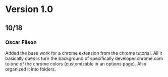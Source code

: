 # Version 1.0
## 10/18
### Oscar Filson
Added the base work for a chrome extension from the chrome tutorial. All it basically does is turn the background of specifically developer.chrome.com to one of the chrome colors (customizable in an options page). Also organized it into folders.